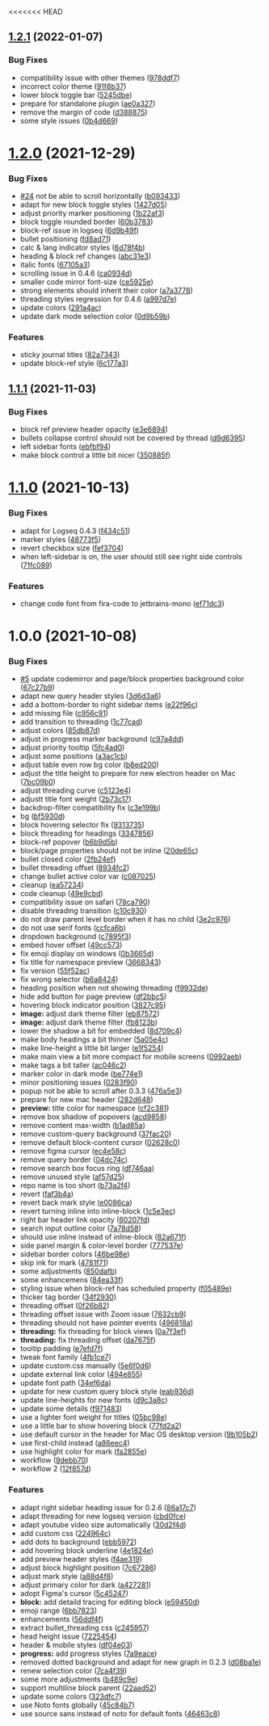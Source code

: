 <<<<<<< HEAD
## [1.2.1](https://github.com/qbosen/logseq-dev-theme/compare/v1.2.0...v1.2.1) (2022-01-07)

### Bug Fixes

* compatibility issue with other themes ([978ddf7](https://github.com/qbosen/logseq-dev-theme/commit/978ddf7a9d606169446462eb2780c697abc6fe08))
* incorrect color theme ([91f8b37](https://github.com/qbosen/logseq-dev-theme/commit/91f8b37a0ac0be9594627fb0780b2aaf2f99eb88))
* lower block toggle bar ([5245dbe](https://github.com/qbosen/logseq-dev-theme/commit/5245dbe431d0f96f536c3730ac04c5bd4bf0ba72))
* prepare for standalone plugin ([ae0a327](https://github.com/qbosen/logseq-dev-theme/commit/ae0a327584e2470b4aaaae26fb3eda37530cfe65))
* remove the margin of code ([d388875](https://github.com/qbosen/logseq-dev-theme/commit/d38887510c87834ac77e64ed5ad7b5bed513c8d5))
* some style issues ([0b4d669](https://github.com/qbosen/logseq-dev-theme/commit/0b4d669335354f4cae699acb6343d0840233e89f))

# [1.2.0](https://github.com/qbosen/logseq-dev-theme/compare/v1.1.1...v1.2.0) (2021-12-29)


### Bug Fixes

* [#24](https://github.com/qbosen/logseq-dev-theme/issues/24) not be able to scroll horizontally ([b093433](https://github.com/qbosen/logseq-dev-theme/commit/b0934330168cfc1d7783d6a52b355ec9107c9920))
* adapt for new block toggle styles ([1427d05](https://github.com/qbosen/logseq-dev-theme/commit/1427d05ad957b98cdec89325ee125a7d99c6657a))
* adjust priority marker positioning ([1b22af3](https://github.com/qbosen/logseq-dev-theme/commit/1b22af3c659ff2ee4951b4ba522313482cadccc2))
* block toggle rounded border ([60b3783](https://github.com/qbosen/logseq-dev-theme/commit/60b3783971d64437fe15baf6e7165e40a337bae4))
* block-ref issue in logseq ([6d9b49f](https://github.com/qbosen/logseq-dev-theme/commit/6d9b49fb254501ac320a00316ea685d416d1230e))
* bullet positioning ([fd8ad71](https://github.com/qbosen/logseq-dev-theme/commit/fd8ad718f98c29d42b1097c5ea8624beb792e122))
* calc & lang indicator styles ([6d78f4b](https://github.com/qbosen/logseq-dev-theme/commit/6d78f4b799419c0ff1de6079769e646b170f0085))
* heading & block ref changes ([abc31e3](https://github.com/qbosen/logseq-dev-theme/commit/abc31e36b21855d74cd7be5721f841d091b817cc))
* italic fonts ([67105a3](https://github.com/qbosen/logseq-dev-theme/commit/67105a34855ca36b2ef5089ed26299c7dae3b8a3))
* scrolling issue in 0.4.6 ([ca0934d](https://github.com/qbosen/logseq-dev-theme/commit/ca0934d455c8673c29fd3652a28615e67b42e432))
* smaller code mirror font-size ([ce5925e](https://github.com/qbosen/logseq-dev-theme/commit/ce5925e01314f205acac1e6ba3bf2073cc4526be))
* strong elements should inherit their color ([a7a3778](https://github.com/qbosen/logseq-dev-theme/commit/a7a3778f52d5ac6d2428744b858b09fa617621cd))
* threading styles regression for 0.4.6 ([a997d7e](https://github.com/qbosen/logseq-dev-theme/commit/a997d7e66069c2f2f710d64990e73928c0bce1af))
* update colors ([291a4ac](https://github.com/qbosen/logseq-dev-theme/commit/291a4ac9904d282c3abc65758e971b150bbd622f))
* update dark mode selection color ([0d9b59b](https://github.com/qbosen/logseq-dev-theme/commit/0d9b59b866427205f7aa07ece1ff32329ed4e207))


### Features

* sticky journal titles ([82a7343](https://github.com/qbosen/logseq-dev-theme/commit/82a73430955e218e4a35e5dc530e9414682bca46))
* update block-ref style ([6c177a3](https://github.com/qbosen/logseq-dev-theme/commit/6c177a3c36df5302200b2be8ff7d97aa5cac67d0))

## [1.1.1](https://github.com/qbosen/logseq-dev-theme/compare/v1.1.0...v1.1.1) (2021-11-03)


### Bug Fixes

* block ref preview header opacity ([e3e6894](https://github.com/qbosen/logseq-dev-theme/commit/e3e6894ff9eb2d73148d5d87f1681c459441c8ac))
* bullets collapse control should not be covered by thread ([d9d6395](https://github.com/qbosen/logseq-dev-theme/commit/d9d63958fca644ab4fd9a28c243537c499e6d046))
* left sidebar fonts ([ebfbf94](https://github.com/qbosen/logseq-dev-theme/commit/ebfbf94d75f1c27a9645c62375adcb61fdfc8627))
* make block control a little bit nicer ([350885f](https://github.com/qbosen/logseq-dev-theme/commit/350885fb151a0d11c1697c44f790791966e222f1))

# [1.1.0](https://github.com/qbosen/logseq-dev-theme/compare/v1.0.0...v1.1.0) (2021-10-13)


### Bug Fixes

* adapt for Logseq 0.4.3 ([f434c51](https://github.com/qbosen/logseq-dev-theme/commit/f434c51ccb4ad0d3057f231f90096652fb96b26b))
* marker styles ([48773f5](https://github.com/qbosen/logseq-dev-theme/commit/48773f5bd8286e5fe5de696eed8b13e2bc870d53))
* revert checkbox size ([fef3704](https://github.com/qbosen/logseq-dev-theme/commit/fef370465913becf5e9843930cdcbda281671012))
* when left-sidebar is on, the user should still see right side controls ([71fc089](https://github.com/qbosen/logseq-dev-theme/commit/71fc0899d6da3c6301c22410debd5d61966b93ec))


### Features

* change code font from fira-code to jetbrains-mono ([ef71dc3](https://github.com/qbosen/logseq-dev-theme/commit/ef71dc38067d5858ed5c33b3fb2750d13ec5cb7b))

# 1.0.0 (2021-10-08)


### Bug Fixes

* [#5](https://github.com/qbosen/logseq-dev-theme/issues/5) update codemirror and page/block properties background color ([67c27b9](https://github.com/qbosen/logseq-dev-theme/commit/67c27b90520f9190282b15e026efa0e755bc8a30))
* adapt new query header styles ([3d6d3a6](https://github.com/qbosen/logseq-dev-theme/commit/3d6d3a6871f7a477a03c8e603453502b5a5c496b))
* add a bottom-border to right sidebar items ([e22f96c](https://github.com/qbosen/logseq-dev-theme/commit/e22f96c5fa54c4de8ebafecf7bfd5208e7f4ea87))
* add missing file ([c956c91](https://github.com/qbosen/logseq-dev-theme/commit/c956c9102ea230aa6644cde1fa9194a723ed6ad1))
* add transition to threading ([1c77cad](https://github.com/qbosen/logseq-dev-theme/commit/1c77cadfd04d16f52997d2f23fecec2553051691))
* adjust colors ([85db87d](https://github.com/qbosen/logseq-dev-theme/commit/85db87d3925054707bdb3db723d4595ac54de62f))
* adjust in progress marker background ([c97a4dd](https://github.com/qbosen/logseq-dev-theme/commit/c97a4dde7a82f290c47d913f28f625303f80452b))
* adjust priority tooltip ([5fc4ad0](https://github.com/qbosen/logseq-dev-theme/commit/5fc4ad08924a43e0c2d0b563698b326053c03ec4))
* adjust some positions ([a3ac1cb](https://github.com/qbosen/logseq-dev-theme/commit/a3ac1cbd28cba14132be00f94fca6484d9231ead))
* adjust table even row bg color ([b8ed200](https://github.com/qbosen/logseq-dev-theme/commit/b8ed20001b8a71ab59f4b98c32f6a3cec2f187ff))
* adjust the title height to prepare for new electron header on Mac ([7bc09b0](https://github.com/qbosen/logseq-dev-theme/commit/7bc09b01f38715ca06148540bd3d7f4a877bbbf9))
* adjust threading curve ([c5123e4](https://github.com/qbosen/logseq-dev-theme/commit/c5123e48332092285f105d158e59134c3bea4aba))
* adjustt title font weight ([2b73c17](https://github.com/qbosen/logseq-dev-theme/commit/2b73c17206d7c0ba86d98a3c718cefbba6e9ac01))
* backdrop-filter compatibility fix ([c3e199b](https://github.com/qbosen/logseq-dev-theme/commit/c3e199be3acee42274c5a846deed52a3c04b75a9))
* bg ([bf5930d](https://github.com/qbosen/logseq-dev-theme/commit/bf5930d3410a514ca3d752208d3636711c2dc242))
* block hovering selector fix ([9313735](https://github.com/qbosen/logseq-dev-theme/commit/9313735a95d2bcb5b2eabd430b38767f54c44889))
* block threading for headings ([3347856](https://github.com/qbosen/logseq-dev-theme/commit/33478562121e743282891659cfc5bc32f2443954))
* block-ref popover ([b6b9d5b](https://github.com/qbosen/logseq-dev-theme/commit/b6b9d5bd3093f3b3dbfc00e01d56eeef47b5595a))
* block/page properties should not be inline ([20de65c](https://github.com/qbosen/logseq-dev-theme/commit/20de65cf460d58952cc306afd787a3ce478d1b13))
* bullet closed color ([2fb24ef](https://github.com/qbosen/logseq-dev-theme/commit/2fb24ef038da208961d32b67fcf25135bea9b675))
* bullet threading offset ([8934fc2](https://github.com/qbosen/logseq-dev-theme/commit/8934fc2a826bda92f44e944215963a6c2dbf3297))
* change bullet active color var ([c087025](https://github.com/qbosen/logseq-dev-theme/commit/c087025d1cd1a65a86b8086caf1105587c5c258e))
* cleanup ([ea57234](https://github.com/qbosen/logseq-dev-theme/commit/ea57234e1603c1c0231f39da6fc5d3685e4c2604))
* code cleanup ([49e9cbd](https://github.com/qbosen/logseq-dev-theme/commit/49e9cbde05c2d425c62b1e4237e65e50789c1b49))
* compatibility issue on safari ([78ca790](https://github.com/qbosen/logseq-dev-theme/commit/78ca790decc3677088cc218bed11aed5b086c491))
* disable threading transition ([c10c930](https://github.com/qbosen/logseq-dev-theme/commit/c10c930512a5a9af49d0cceeca68705beee5a2b2))
* do not draw parent level border when it has no child ([3e2c976](https://github.com/qbosen/logseq-dev-theme/commit/3e2c9762ba5d414df16ce9ea54de2c419853edff))
* do not use serif fonts ([ccfca6b](https://github.com/qbosen/logseq-dev-theme/commit/ccfca6bbae7fb64b7b3729804c2a6b6ad9c23852))
* dropdown background ([c7895f3](https://github.com/qbosen/logseq-dev-theme/commit/c7895f35e9550ba8a108b9e044a45d7007e4248b))
* embed hover offset ([49cc573](https://github.com/qbosen/logseq-dev-theme/commit/49cc573f19252e13554c2a9e87a978f60f9b0982))
* fix emoji display on windows ([0b3665d](https://github.com/qbosen/logseq-dev-theme/commit/0b3665d3af4009ad0a9d7e255dd34a89b224fa58))
* fix title for namespace preview ([3668343](https://github.com/qbosen/logseq-dev-theme/commit/36683430c7c5adc5437e31bf765dff82b5ffa9f0))
* fix version ([55f52ac](https://github.com/qbosen/logseq-dev-theme/commit/55f52ac7c213bc5a4f03fc74321c49dfe2c6a8a9))
* fix wrong selector ([b6a8424](https://github.com/qbosen/logseq-dev-theme/commit/b6a8424a1575848806ab4bcf3d3280f2afa0c47b))
* heading position when not showing threading ([f9932de](https://github.com/qbosen/logseq-dev-theme/commit/f9932dea7c2c5a9b650c923b62fbd1b551c79011))
* hide add button for page preview ([df2bbc5](https://github.com/qbosen/logseq-dev-theme/commit/df2bbc5f0a4c143c4850b0d7feee8c5ec58f8670))
* hovering block indicator position ([3827c95](https://github.com/qbosen/logseq-dev-theme/commit/3827c95cc423fd49726129543d50be75fc92a4aa))
* **image:** adjust dark theme filter ([eb87572](https://github.com/qbosen/logseq-dev-theme/commit/eb875722735c63edacb0e1df4fea2fe382b15aad))
* **image:** adjust dark theme filter ([fb8123b](https://github.com/qbosen/logseq-dev-theme/commit/fb8123b11455c406c6ba38b1b65a12865c5f1464))
* lower the shadow a bit for embedded ([8d709c4](https://github.com/qbosen/logseq-dev-theme/commit/8d709c4a8519e7e1e3e6a47ef7ddfe02b0b32b3d))
* make body headings a bit thinner ([5a05e4c](https://github.com/qbosen/logseq-dev-theme/commit/5a05e4cef3a17190c2a060dde18e5935a66fddb6))
* make line-height a little bit larger ([e1f5254](https://github.com/qbosen/logseq-dev-theme/commit/e1f5254d0b96d5441fde42d64db735e095932d62))
* make main view a bit more compact for mobile screens ([0992aeb](https://github.com/qbosen/logseq-dev-theme/commit/0992aeb0010c796927dd967fc389014064a88e35))
* make tags a bit taller ([ac046c2](https://github.com/qbosen/logseq-dev-theme/commit/ac046c24a0a43a3da4c008ebf54cc8b55eb6fc40))
* marker color in dark mode ([be774e1](https://github.com/qbosen/logseq-dev-theme/commit/be774e1d8f2fc89a73cb8f70d7475d22f2c4faba))
* minor positioning issues ([0283f90](https://github.com/qbosen/logseq-dev-theme/commit/0283f9098377876dd67dc63edd24e668e1a259d5))
* popup not be able to scroll after 0.3.3 ([476a5e3](https://github.com/qbosen/logseq-dev-theme/commit/476a5e381f8274fa05fe882cf9948df8d9b04616))
* prepare for new mac header ([282d648](https://github.com/qbosen/logseq-dev-theme/commit/282d648c777c0058831ca7d2f964a6fe2986d1f8))
* **preview:** title color for namespace ([cf2c381](https://github.com/qbosen/logseq-dev-theme/commit/cf2c381044c25151dffd05eedea37d4b895b25cb))
* remove box shadow of popovers ([acd9858](https://github.com/qbosen/logseq-dev-theme/commit/acd9858883618b1b8416c45e92d35c15a82259da))
* remove content max-width ([b1ad85a](https://github.com/qbosen/logseq-dev-theme/commit/b1ad85a32e304c8ab9849763c9948d3174d4481c))
* remove custom-query background ([37fac20](https://github.com/qbosen/logseq-dev-theme/commit/37fac202c292776da4bcfc29f4dc9142b778b451))
* remove default block-content cursor ([02628c0](https://github.com/qbosen/logseq-dev-theme/commit/02628c0074062e46c05e85cdb47f44c397dd73c5))
* remove figma cursor ([ec4e58c](https://github.com/qbosen/logseq-dev-theme/commit/ec4e58c92ed232378d14f7de13ad4f8006e20fb2))
* remove query border ([04dc74c](https://github.com/qbosen/logseq-dev-theme/commit/04dc74c5ce2b2f2757a7705396b97d288110d018))
* remove search box focus ring ([df746aa](https://github.com/qbosen/logseq-dev-theme/commit/df746aaeaeff6a601a433bd47ebd083ac6ae5797))
* remove unused style ([af57d25](https://github.com/qbosen/logseq-dev-theme/commit/af57d25a1e920a4b4861772fe7c6ad1f4d819c36))
* repo name is too short ([b73a2f4](https://github.com/qbosen/logseq-dev-theme/commit/b73a2f4368c51bf85db8bac2e820ed3f011f87c9))
* revert ([faf3b4a](https://github.com/qbosen/logseq-dev-theme/commit/faf3b4a9177626c224d2f15eb05fe07cd25db776))
* revert back mark style ([e0086ca](https://github.com/qbosen/logseq-dev-theme/commit/e0086cab7234baa5c16f09ea0f53f42160d6018d))
* revert turning inline into inline-block ([1c5e3ec](https://github.com/qbosen/logseq-dev-theme/commit/1c5e3ec5ea9dfaaf7416614d10a21c1e31b54661))
* right bar header link opacity ([60207fd](https://github.com/qbosen/logseq-dev-theme/commit/60207fd06583c88d0b97fd9dbd526ba952dab7c9))
* search input outline color ([7a78d58](https://github.com/qbosen/logseq-dev-theme/commit/7a78d58d5645d92b527748208181f07b89b32570))
* should use inline instead of inline-block ([82a671f](https://github.com/qbosen/logseq-dev-theme/commit/82a671f6576222db2b42f87d0c63aade7fb183df))
* side panel margin & color-level border ([777537e](https://github.com/qbosen/logseq-dev-theme/commit/777537e453ac230fbe44b18739f1a59d662bb5a4))
* sidebar border colors ([46be98e](https://github.com/qbosen/logseq-dev-theme/commit/46be98e4cfcce76733d330b6c8f91fa40a0d322e))
* skip ink for mark ([4781f71](https://github.com/qbosen/logseq-dev-theme/commit/4781f716b4d7b5e054eccdd807b01699748bc104))
* some adjustments ([850dafb](https://github.com/qbosen/logseq-dev-theme/commit/850dafb45c85f1cb22238f5a48fe2e4a8a945897))
* some enhancemens ([84ea33f](https://github.com/qbosen/logseq-dev-theme/commit/84ea33feac982ca72d04409e09de52e039287f3d))
* styling issue when block-ref has scheduled property ([f05489e](https://github.com/qbosen/logseq-dev-theme/commit/f05489e158c6a19e58f0ef12176f029f3c05858e))
* thicker tag border ([34f2930](https://github.com/qbosen/logseq-dev-theme/commit/34f29307d8aef108df5bce9e274b1a95b467020a))
* threading offset ([0f26b82](https://github.com/qbosen/logseq-dev-theme/commit/0f26b820466c6cde1b8bf37cdf916329b0497051))
* threading offset issue with Zoom issue ([7632cb9](https://github.com/qbosen/logseq-dev-theme/commit/7632cb967a48f7cdbef2654782549728c73c15ef))
* threading should not have pointer events ([496818a](https://github.com/qbosen/logseq-dev-theme/commit/496818a854dd1279eec5123c2711364df79e770f))
* **threading:** fix threading for block views ([0a7f3ef](https://github.com/qbosen/logseq-dev-theme/commit/0a7f3ef6bc43a35ba791de8f5a1cd1fc77d39083))
* **threading:** fix threading offset ([da7675f](https://github.com/qbosen/logseq-dev-theme/commit/da7675f4eea6ca36f5a3199780ca66ed6af4628f))
* tooltip padding ([e7efd7f](https://github.com/qbosen/logseq-dev-theme/commit/e7efd7fbea6961c88fe6f262f5765b9d8b161dcd))
* tweak font family ([4fb1ce7](https://github.com/qbosen/logseq-dev-theme/commit/4fb1ce724b214bd39602be6e912c837febf4814a))
* update custom.css manually ([5e6f0d6](https://github.com/qbosen/logseq-dev-theme/commit/5e6f0d6fca2b7a06cf973af7193aaa999d780b40))
* update external link color ([494e855](https://github.com/qbosen/logseq-dev-theme/commit/494e8558f8e89608b9cab9fa83add464426428be))
* update font path ([34ef6da](https://github.com/qbosen/logseq-dev-theme/commit/34ef6daea479c6c4d856559fb6c8a95adbfaeeac))
* update for new custom query block style ([eab936d](https://github.com/qbosen/logseq-dev-theme/commit/eab936ddcc01cb3538f958c659e21e4568c9ccab))
* update line-heights for new fonts ([d9c3a8c](https://github.com/qbosen/logseq-dev-theme/commit/d9c3a8c6411d6a2d664f11766c31446d38d6c488))
* update some details ([f971483](https://github.com/qbosen/logseq-dev-theme/commit/f97148326c0f2ebb0e9d234e9c481ef56fe5c021))
* use a lighter font weight for titles ([05bc98e](https://github.com/qbosen/logseq-dev-theme/commit/05bc98e14c19918e75e8f7b6f5caf78f9e890442))
* use a little bar to show hovering block ([77fd2a2](https://github.com/qbosen/logseq-dev-theme/commit/77fd2a269eaea730429dc1c45c7e98aee82854ce))
* use default cursor in the header for Mac OS desktop version ([9b105b2](https://github.com/qbosen/logseq-dev-theme/commit/9b105b24cebc1c9d65e83d77e8e71c1d1dbdcaf6))
* use first-child instead ([a86eec4](https://github.com/qbosen/logseq-dev-theme/commit/a86eec4d089bbb04941e8227da3f83ac0483faa7))
* use highlight color for mark ([fa2855e](https://github.com/qbosen/logseq-dev-theme/commit/fa2855ebcc7ee13f2986631286d0d2128bc7631b))
* workflow ([9debb70](https://github.com/qbosen/logseq-dev-theme/commit/9debb7026d2f1c84933559128b408bd597d0378b))
* workflow 2 ([12f857d](https://github.com/qbosen/logseq-dev-theme/commit/12f857d01cc650cb209269739efa878e1efcb06f))


### Features

* adapt right sidebar heading issue for 0.2.6 ([86a17c7](https://github.com/qbosen/logseq-dev-theme/commit/86a17c7153d1b55a3ae05c0648dcdee41f5e80b2))
* adapt threading for new logseq version ([cbd0fce](https://github.com/qbosen/logseq-dev-theme/commit/cbd0fce7db043dcb0de1b2e2538867bd7ab7f12f))
* adapt youtube video size automatically ([30d2f4d](https://github.com/qbosen/logseq-dev-theme/commit/30d2f4d27bb815b9a266e61509faa109031c1b80))
* add custom css ([224964c](https://github.com/qbosen/logseq-dev-theme/commit/224964cb82ff258d6552cd7dc9723d8069d10cb5))
* add dots to background ([ebb5972](https://github.com/qbosen/logseq-dev-theme/commit/ebb597281e57185638af60f4af3d744f400f2b52))
* add hovering block underline ([4e1824e](https://github.com/qbosen/logseq-dev-theme/commit/4e1824ee43581ffa29d7687d8e2cd2d92f36dddc))
* add preview header styles ([f4ae319](https://github.com/qbosen/logseq-dev-theme/commit/f4ae319a9d6785761f6ab8f2859c971e64fa9b8e))
* adjust block highlight position ([7c67286](https://github.com/qbosen/logseq-dev-theme/commit/7c6728621c4892fa40af76557d692e0f61ce3ad2))
* adjust mark style ([a88d4f8](https://github.com/qbosen/logseq-dev-theme/commit/a88d4f80d183b534d7a371a8879e168345de069d))
* adjust primary color for dark ([a427281](https://github.com/qbosen/logseq-dev-theme/commit/a427281c4f7bb0f6090f6ab38888b787b6b1a584))
* adopt Figma's cursor ([5c45247](https://github.com/qbosen/logseq-dev-theme/commit/5c45247fe65f01eceeeb5baec4fb2619211d2e5f))
* **block:** add detaild tracing for editing block ([e59450d](https://github.com/qbosen/logseq-dev-theme/commit/e59450dab4f2d3a582a80a26fcd513ffe5e816c1))
* emoji range ([6bb7823](https://github.com/qbosen/logseq-dev-theme/commit/6bb78234c1e17353e16050f34b84380c9eb3a85c))
* enhancements ([56ddf4f](https://github.com/qbosen/logseq-dev-theme/commit/56ddf4f5d2a0965122acd0349ce987af98cad2a1))
* extract bullet_threading css ([c245957](https://github.com/qbosen/logseq-dev-theme/commit/c245957bb01010053e46b9eb67953eba679900a8))
* head height issue ([7225454](https://github.com/qbosen/logseq-dev-theme/commit/722545416b1960865ade44a35754f4983c2ebb34))
* header & mobile styles ([df04e03](https://github.com/qbosen/logseq-dev-theme/commit/df04e03a791b1e76ffbf6f852e912fdd5d5d21b9))
* **progress:** add progress styles ([7a9eace](https://github.com/qbosen/logseq-dev-theme/commit/7a9eace6184ebf6df524661f5739bc67e2f3e118))
* removed dotted background and adapt for new graph in 0.2.3 ([d08ba1e](https://github.com/qbosen/logseq-dev-theme/commit/d08ba1edb072cd22c6e8302e92c94b56f21ca859))
* renew selection color ([7ca4f39](https://github.com/qbosen/logseq-dev-theme/commit/7ca4f398016a270846b840fe28aa444019f8b0f9))
* some more adjustments ([b489c9e](https://github.com/qbosen/logseq-dev-theme/commit/b489c9e30645151f16e36fbe5354a32183441a77))
* support multiline block parent ([22aad52](https://github.com/qbosen/logseq-dev-theme/commit/22aad52dc5fc845782190f95c827bf244b7bdfd4))
* update some colors ([323dfc7](https://github.com/qbosen/logseq-dev-theme/commit/323dfc7a7dc561e1b5cade2fb7752d6883840551))
* use Noto fonts globally ([45c84b7](https://github.com/qbosen/logseq-dev-theme/commit/45c84b7ddf3c3ed70a68dfc77b9a981cb567ab72))
* use source sans instead of noto for default fonts ([46463c8](https://github.com/qbosen/logseq-dev-theme/commit/46463c8348bb561c7662fa2609565e73bfde30a3))

